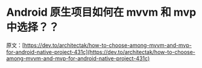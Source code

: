 # Android 原生项目如何在 mvvm 和 mvp 中选择？？

原文：[https://dev.to/architectak/how-to-choose-among-mvvm-and-mvp-for-android-native-project-431c](https://dev.to/architectak/how-to-choose-among-mvvm-and-mvp-for-android-native-project-431c)